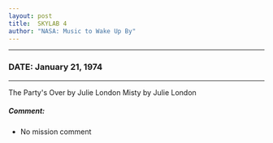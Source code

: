 ```yaml
---
layout: post
title:  SKYLAB 4
author: "NASA: Music to Wake Up By"
---
```


----
### DATE: January 21, 1974
----
The Party's Over by Julie London
Misty by Julie London

##### Comment:
* No mission comment
